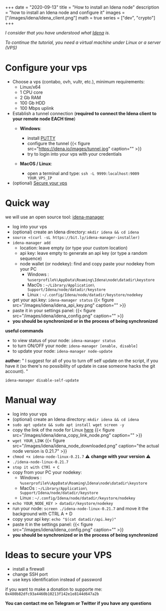 +++
date = "2020-09-13"
title = "How to install an Idena node"
description = "how to install an Idena node and configure it"
images = ["/images/idena/idena_client.png"]
math = true
series = ["dev", "crypto"]
+++

*I consider that you have understood what [Idena](https://idena.io) is.*

*To continue the tutorial, you need a virtual machine under Linux or a server (VPS)*

# Configure your vps
+ Choose a vps (contabo, ovh, vultr, etc.), minimum requirements:
    * Linux/x64
    * 1 CPU core
    * 2 Gb RAM
    * 100 Gb HDD
    * 100 Mbps uplink
+ Establish a tunnel connection (**required to connect the Idena client to your remote node EACH time**)
    * **Windows**:
        - install [PUTTY](https://www.chiark.greenend.org.uk/~sgtatham/putty/latest.html)
        - configure the tunnel {{< figure src="https://idena.io/images/tunnel.jpg" caption="" >}}
        - try to login into your vps with your credentials

    * **MacOS / Linux**:
        - open a terminal and type: `ssh -L 9999:localhost:9009 YOUR_VPS_IP`
+ (optional) [Secure your vps](#ideas-to-secure-your-vps)

# Quick way
we will use an open source tool: [idena-manager](https://gitlab.com/crackowich/idena-manager)
+ log into your vps 
+ (optional) create an Idena directory: `mkdir idena && cd idena`
+ `source <(curl -sL https://bit.ly/idena-manager-installer)`
+ `idena-manager add`
  - location: leave empty (or type your custom location)
  - api key: leave empty to generate an api key (or type a random sequence)
  - node wallet (or nodekey): find and copy paste your nodekey from your PC
    * Windows : `%userprofile%\AppData\Roaming\Idena\node\datadir\keystore`
    * MacOs : `~/Library/Application\ Support/Idena/node/datadir/keystore`
    * Linux : `~/.config/Idena/node/datadir/keystore/nodekey`
+ get your api.key: `idena-manager status`
{{< figure src="/images/idena/idena_api_key.png" caption="" >}}
+ paste it in your settings panel:
{{< figure src="/images/idena/idena_config.png" caption="" >}}
+ **you should be synchronized or in the process of being synchronized**

**useful commands**
+ to view status of your node: `idena-manager status`
+ to turn ON/OFF your node: `idena-manager [enable, disable]`
+ to update your node: `idena-manager node-update`

**author:** " I suggest for all of you to turn off self update on the script, if you have it (so there's no possibility of update in case someone hacks the git account). "

`idena-manager disable-self-update`

# Manual way
+ log into your vps 
+ (optional) create an Idena directory: `mkdir idena && cd idena`
+ `sudo apt update && sudo apt install wget screen -y`
+ copy the link of the node for Linux [here](https://github.com/idena-network/idena-go/releases)
{{< figure src="/images/idena/idena_copy_link_node.png" caption="" >}}
+ `wget YOUR_LINK`
{{< figure src="/images/idena/idena_node_downloaded.png" caption="the actual node version is 0.21.7" >}}
+ `chmod +x idena-node-linux-0.21.7` ⚠️ **change with your version** ⚠️
+ `./idena-node-linux-0.21.7`
+ `stop it with CTRl + C`
+ copy from your PC your nodekey:
    * Windows : `%userprofile%\AppData\Roaming\Idena\node\datadir\keystore`
    * MacOs : `~/Library/Application\ Support/Idena/node/datadir/keystore`
    * Linux : `~/.config/Idena/node/datadir/keystore/nodekey`
+ `echo YOUR_NODE_KEY > datadir/keystore/nodekey`
+ run your node: `screen ./idena-node-linux-0.21.7` and move it the background with CTRL A + D
+ copy your api key: `echo "$(cat datadir/api.key)"`
+ paste it in the settings panel:
{{< figure src="/images/idena/idena_config.png" caption="" >}}
+ **you should be synchronized or in the process of being synchronized**
    
# Ideas to secure your VPS
+ install a firewall
+ change SSH port
+ use keys identification instead of password

if you want to make a donation to supporte me: `0x480b82dfc93a4460b10213f142e1e8144d647a2b`

**You can contact me on Telegram or Twitter if you have any questions**
